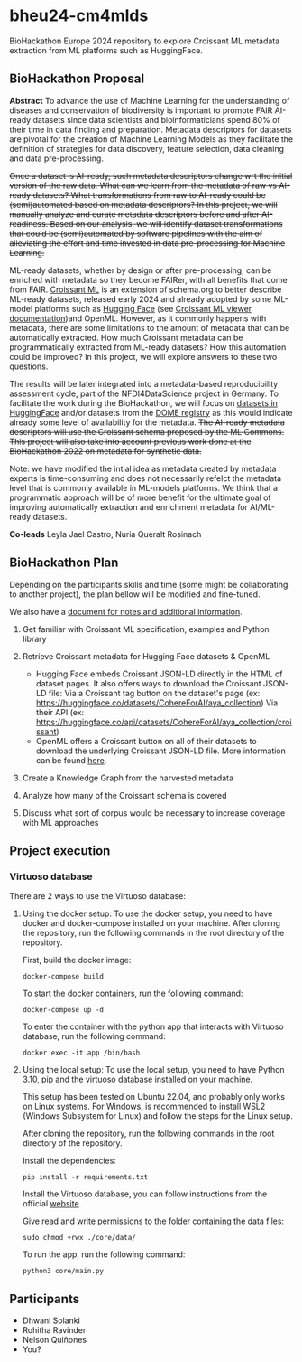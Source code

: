 # bheu24-cm4mlds
BioHackathon Europe 2024 repository to explore Croissant ML metadata extraction from ML platforms such as HuggingFace.

## BioHackathon Proposal

__Abstract__
To advance the use of Machine Learning for the understanding of diseases and conservation of biodiversity is important to promote FAIR AI-ready datasets since data scientists and bioinformaticians spend 80% of their time in data finding and preparation. Metadata descriptors for datasets are pivotal for the creation of Machine Learning Models as they facilitate the definition of strategies for data discovery, feature selection, data cleaning and data pre-processing.

~~Once a dataset is AI-ready, such metadata descriptors change wrt the initial version of the raw data. What can we learn from the metadata of raw vs AI-ready datasets? What transformations from raw to AI-ready could be (semi)automated based on metadata descriptors? In this project, we will manually analyze and curate metadata descriptors before and after AI-readiness. Based on our analysis, we will identify dataset transformations that could be (semi)automated by software pipelines with the aim of alleviating the effort and time invested in data pre-processing for Machine Learning.~~

ML-ready datasets, whether by design or after pre-processing, can be enriched with metadata so they become FAIRer, with all benefits that come from FAIR. [Croissant ML](https://research.google/blog/croissant-a-metadata-format-for-ml-ready-datasets/) is an extension of schema.org to better describe ML-ready datasets, released early 2024 and already adopted by some ML-model platforms such as [Hugging Face](https://huggingface.co/) (see [Croissant ML viewer documentation](https://huggingface.co/docs/dataset-viewer/mlcroissant))and OpenML. However, as it commonly happens with metadata, there are some limitations to the amount of metadata that can be automatically extracted. How much Croissant metadata can be programmatically extracted from ML-ready datasets? How this automation could be improved? In this project, we will explore answers to these two questions. 

The results will be later integrated into a metadata-based reproducibility assessment cycle, part of the NFDI4DataScience project in Germany. To facilitate the work during the BioHackathon, we will focus on [datasets in HuggingFace](https://huggingface.co/datasets) and/or datasets from the [DOME registry](https://registry.dome-ml.org/) as this would indicate already some level of availability for the metadata. ~~The AI-ready metadata descriptors will use the Croissant schema proposed by the ML Commons. This project will also take into account previous work done at the BioHackathon 2022 on metadata for synthetic data.~~

Note: we have modified the intial idea as metadata created by metadata experts is time-consuming and does not necessarily refelct the metadata level that is commonly available in ML-models platforms. We think that a programmatic approach will be of more benefit for the ultimate goal of improving automatically extraction and enrichment metadata for AI/ML-ready datasets.

__Co-leads__
Leyla Jael Castro, Nuria Queralt Rosinach

## BioHackathon Plan

Depending on the participants skills and time (some might be collaborating to another project), the plan bellow will be modified and fine-tuned.

We also have a [document for notes and additional information](https://docs.google.com/document/d/1arwiX3ana9WLk4vPcHeK1ksCDaznxHUB8KTdz_d7fYg).

1. Get familiar with Croissant ML specification, examples and Python library
2. Retrieve Croissant metadata for Hugging Face datasets & OpenML
    -  Hugging Face embeds Croissant JSON-LD directly in the HTML of dataset pages. It also offers ways to download the Croissant JSON-LD file:
        Via a Croissant tag button on the dataset's page (ex: https://huggingface.co/datasets/CohereForAI/aya_collection)
        Via their API (ex: https://huggingface.co/api/datasets/CohereForAI/aya_collection/croissant)
    - OpenML offers a Croissant button on all of their datasets to download the underlying Croissant JSON-LD file. More information can be found [here](https://docs.openml.org/).
    
3. Create a Knowledge Graph from the harvested metadata
4. Analyze how many of the Croissant schema is covered
5. Discuss what sort of corpus would be necessary to increase coverage with ML approaches

## Project execution

### Virtuoso database
There are 2 ways to use the Virtuoso database:
1. Using the docker setup:
To use the docker setup, you need to have docker and docker-compose installed on your machine.
After cloning the repository, run the following commands in the root directory of the repository.
    
    First, build the docker image:
    ```
    docker-compose build
    ```
    To start the docker containers, run the following command:
    ```
    docker-compose up -d
    ```
    To enter the container with the python app that interacts with Virtuoso database, run the following command:
    ```
    docker exec -it app /bin/bash
    ```
2. Using the local setup:
To use the local setup, you need to have Python 3.10, pip and the virtuoso database installed on your machine. 
    
    This setup has been tested on Ubuntu 22.04, and probably only works on Linux systems. For Windows, is recommended to install WSL2 (Windows Subsystem for Linux) and follow the steps for the Linux setup.
    
    After cloning the repository, run the following commands in the root directory of the repository.
    
    Install the dependencies:
    ```
    pip install -r requirements.txt
    ```
    Install the Virtuoso database, you can follow instructions from the official [website](https://vos.openlinksw.com/owiki/wiki/VOS/VOSUbuntuNotes#Installing%20Virtuoso%20with%20Ubuntu%20Packages).

    Give read and write permissions to the folder containing the data files:
    ```
    sudo chmod +rwx ./core/data/
    ```
    
    To run the app, run the following command:
    ```
    python3 core/main.py
    ```

## Participants

- Dhwani Solanki
- Rohitha Ravinder
- Nelson Quiñones
- You?



